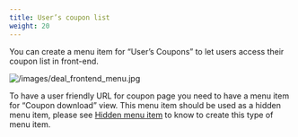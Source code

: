 ```yaml
---
title: User’s coupon list
weight: 20
---
```

You can create a menu item for “User’s Coupons” to let users access their coupon list in front-end.

![/images/deal_frontend_menu.jpg](/images/deal_frontend_menu.jpg)

To have a user friendly URL for coupon page you need to have a menu item for “Coupon download” view. This menu item should be used as a hidden menu item, please see [Hidden menu item](hiddenmenuitem.html#ref-hidden-menu-item) to know to create this type of menu item.